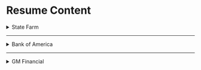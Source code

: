 # Resume Content

<details>
  <summary>State Farm</summary>

* Backend: Develop, test, deploy, and maintain business-critical RESTful APIs using Java & Spring Boot framework that serves data and handles 100,000+ requests to our insurance policy platform, to prevent millions in monetary loss.

* Integration Layer: Design and implement a microservice integration layer utilizing Java & Spring Boot to abstract components between our core application and outbound calls to high-impact business data, which help calculate insurance rates.

* DevOps: Optimize software release efficiency up to 50% by creating CI/CD pipelines that automatically build, scan, test, and deploy software, which improves time-to-market.

* Chaos Engineering: Reduce web service unplanned downtime by implementing Chaos Engineering tools to determine potential failure points, which saves time and costs.

* Automation: Perform BDD using Agile methodology by writing automated E2E UI tests in CodeceptJS and Gherkin to quickly and effectively validate business scenarios.

* Quality: Provide guidance and leadership to implement best practices and tools for optimizing team productivity, spearhead document creation of solution architecture, and create dashboards & reports for management.

    * Java, Spring Boot, PolicyCenter, Maven, Postgres, JUnit, Git
    * Gitlab CI/CD, Jenkins, Karate Tests

---

### List of involvements:
1. Inflation Index
2. Consumer Reports
3. CI/CD Pipeline
4. Chaos Engineering
5. Automation Testing
6. Logging Framework & Best Practices

### What do these products do?
1. Inflation Index is a REST service which gets the inflated Coverage amount. That amount usually increases over time due to inflation.
2. Consumer Reports is an Integration layer and REST service which orders business-critical consumer reports.
3. CI/CD pipeline is how we integrate and deploy our code into various environments.
4. Chaos engineering tools are used to perform experiments on the system in order to adapt and build confidence to unexpected conditions.
5. Automation testing is used to automated workflows in our application with randomly generated data, so we can validate business scenarios.
6. Best practices and team improvements.

### Why is it needed?
1. Inflation Index is needed during the Renter's insurance quote process to retrieve the correct coverage amount, based on date. As a business, we don't want that amount to be static, otherwise it will lose value over time.
2. Consumer Reports are needed during the Renter's insurance quote process to see if the customer has any consumer report (auto, property, policy) history tied to their name. This is one determining factor in how their rates will be calculated.
3. CI/CD is needed because it automates the build and deploy process so that we don't have to manually do it each time. It also has checks in place, so we know we are deploying good code.
4. Chaos Engineering helps find unexpected failures before they become system outages. Since many systems are loosly coupled and follow microservice architecture, integrating them is difficult.
5. Automation testing is needed so that we don't have to manually view various workflows to see if they are passing. Instead, we can create a test that automatically flows through the user interface with generated data, so we can quickly validate scenarios. BDD helps the team work by collaborating with the team before development begins. We look at the requirements and plan out an expected automation test for the scenario. Then we develop the feature code from there. E2E testing is the process of testing an applications workflow from start to finish.
6. Best practices help ensure that our team is modernized and reaching its maximum potential.

### How do they work at a high level?
1. Inflation Index is written in Java and uses Spring Boot framework. We have 2 operations, one GET and one POST. 
    - The GET operation gets the inflation index based on the date given, which is passed in via query string parameters. Using JDBC (java database connectivity), we do a SQL query on a Postgres DB to get the inflation amount. 
    - The POST operation gets the inflation index based on the current date and a prior date, which is passed in via request body. A comparision between the two values is done, and the higher amount is returned.
2. Consumer Reports is written in Java and uses Spring Boot framework. We have two integration layers which take calls from PolicyCenter and fetches data from a downstream service. This integration layer is useful so that the data from downstream and upstream are abstracted. This helps with testablility & deployments as they can be tested & deployed independently. This is a micro service architecture.
    - Both layers, are Spring Boot projects with two POST operations. They both take in a request body which is sent from the upstream service, which is then processed and passed to a downstream service. Then the response goes the opposite direction. The downstream service is more of a black box, as we also do work on the upstream system.
3. CI Pipeline is created when developers push code into the repository. CD Pipeline is created when code is merged into main/master branch.
    - Below are details for each step. Old CD pipeline took 30 minutes, and I reduced to to 15 minutes by
    - Removing redundancy (steps and jobs), performing a shallow clone instead of a full clone (which basically just clones the changes you made rather than all of the commit history), reduce mutation testing time by implementing incremental mutation analysis that only checks for new code, running stages in parallel/asyncronously instead of step-by-step, & caching data of dependencies instead of downloading them each time.
4. Chaos Engineering for Spring Boot is a dependency that adds Spring Boot Actuator endpoints to your application. All you have to do is hit these endpoints at runtime to run assaults. The three main assaults are latency, exception, and appkiller. Latency adds a specified amount of latency to a request, so you can see how your service responds (i.e will it timeout). Exception assaults determine what happens incase of specified exceptions (i.e what happens if a database connection is down and throws an exception). AppKiller assaults shut down the application to see how it responds (i.e will it startup again).
5. We use a framework called CodeceptJS to write scenarios in Gherkin language, an easy to read language for everyone, to perform end to end user interface tests that automatically flow through a workflow to validate business scenarios.
6. Created documentation for our web services as well as other solutions. Implemented best practices for commit messages, semantic versioning, dependency updater, code formatting, logging framework (using SLF4J to log not only a message, but also metadata related to input parameters), team dashboards and metrics, etc. These dashboards identified the health of our services and downstream services and alerted us if they are down.

---

### OLD CI/CD Time:
#### CI:
- Maven Verify (Build, Compile, Unit & Mutation Tests, Code Coverage Report) 
    - 9 minutes
- Dependency Scan to check for vulternabilities with dependencies
    - 1 minute
- Static Scan to check source code for security vulnerabilities
    - 6 minutes
- Semantic versioning to increment our version number
    - 30 seconds
* Total time is 15 minutes
#### CD:
- Maven Verify (Build, Compile, Unit & Mutation Tests, Code Coverage Report) 
    - 9 minutes
- Dependency Scan to check for vulternabilities with dependencies
    - 1 minute
- Static Scan to check source code for security vulnerabilities
    - 6 minutes
- Deploy to various environments
    - 8 minutes
- Karate Integration tests
    - 3 minutes
- Upload EOT
    - 30 seconds
* There are more steps but total time is 30 minutes.

### NEW CI/CD Time:
#### CI:
- Maven Verify (Build, Compile, Unit & Mutation Tests, Code Coverage Report) 
    - 8 minutes
- Dependency Scan to check for vulternabilities with dependencies
    - 1 minute
- Static Scan to check source code for security vulnerabilities
    - 6 minutes
- Semantic versioning to increment our version number
    - 30 seconds
* Total time is 15 minutes
#### CD:
- Deploy to various environments
    - 8 minutes
- Karate Integration tests
    - 3 minutes
- Upload EOT
    - 30 seconds

---

### Renters Metrics for 2020 (yearly):
    Number of Applications: 2 million (70,000 in Ohio)
    Number of Quotes:       3.5 million (100,000 in Ohio)
    Number of Policies:     3.8 million (170,00 in Ohio)

</details>

---

<details>
  <summary>Bank of America</summary>

* Frontend: Develop a frontend web application written in TypeScript, which manages customer banking appointments and 20,000+ associate schedules.

* Troubleshooting: Collaborate with stakeholders and product teams to implement business requirements and resolve technical defects and bugs.

* Metrics: Perform analysis on internal hiring data and create weekly reports for senior management to build teams based on skillsets and experience.

    * JavaScript, CSS, HTML, SVN, MVC Architecture

---

### List of involvements:
1. Banking By Appointment
2. Defects
3. Reporting

### What do these products do?
1. Banking By Appointment was our web application under the Financial Technology Center. It is a modular administrative application for associates to manage banking appointments and schedules.
2. Fix defects and bugs that we missed during development.
3. Create metrics and reports for FTC hiring.

### Why is it needed?
1. Banking By Appointment is needed in each financial center to manage associates and customer relationships. It is used by over 20,000 associates throughout 4,600 financial centers.
2. Fix bugs so that the system works as expected.
3. Management needed a way to view hiring based on skills and job roles.
### How do they work at a high level?
1. There are 3 tabs on the application. It can be consumed by other modules, as a widget for other applications. 1st tab shows customer appointments for that day. It is a table with rows that show customers assigned to associates. 2nd tab shows upcoming appointments in the same format (for future days). 3rd tab shows appointments and walk-ins for that day. It is an overview page. The application code is written with Typescript, LESS, and Handlebars. Typescript is an extension of Javascript that adds syntax checks, auto-complete, etc. LESS is CSS but adds variables and functions. Handlebars allows expressions into your HTML so you can add javascript easily. It follows model-view-controller architecture. Model handles data, View displays the data, Controller controls flow and updates the View.
2. Get a defect from the test team. Work with them to understand the problem. Potentially speak with stakeholders to see the desired result. Then debug the issue and push the fix.
3. I would create weekly reports and do analytics on hiring data to present to management. They would use these reports to hire developers on their teams. The data came from Microsoft Access database, and I would import it and filter based on various roles.

</details>

---

<details>
  <summary>GM Financial</summary>

</details>
